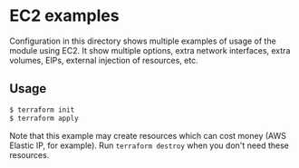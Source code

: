 # EC2 examples

Configuration in this directory shows multiple examples of usage of the module using EC2.
It show multiple options, extra network interfaces, extra volumes, EIPs, external injection of resources, etc.

## Usage

```bash
$ terraform init
$ terraform apply
```

Note that this example may create resources which can cost money (AWS Elastic IP, for example). Run `terraform destroy` when you don't need these resources.
